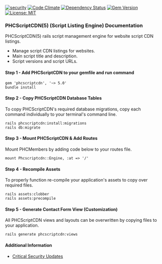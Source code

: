 [![security](https://hakiri.io/github/PHCNetworks/phc-scriptcdn/master.svg)](https://hakiri.io/github/PHCNetworks/phc-scriptcdn/master)
[![Code Climate](https://codeclimate.com/github/PHCNetworks/phc-scrtipcdn/badges/gpa.svg)](https://codeclimate.com/github/PHCNetworks/phc-scrtipcdn)
[![Dependency Status](https://gemnasium.com/badges/github.com/PHCNetworks/phc-scriptcdn.svg)](https://gemnasium.com/github.com/PHCNetworks/phc-scriptcdn)
[![Gem Version](https://badge.fury.io/rb/phcscriptcdn.svg)](https://badge.fury.io/rb/phcscriptcdn)
[![License: MIT](https://img.shields.io/badge/License-MIT-blue.svg)](https://github.com/PHCNetworks/phc-scriptcdn/blob/master/MIT-LICENSE)
  
### PHCScriptCDN(5) (Script Listing Engine) Documentation
PHCScriptCDN(5) rails script management engine for website script CDN listings.

* Manage script CDN listings for websites.
* Main script title and description.
* Script versions and script URLs.

#### Step 1 - Add PHCScriptCDN to your gemfile  and run command  
  
	gem 'phcscriptcdn', '~> 5.0'
	bundle install
  
#### Step 2 - Copy PHCScriptCDN Database Tables
To copy PHCScriptCDN's required database migrations, copy each command individually to your terminal's command line. 

	rails phcscriptcdn:install:migrations
	rails db:migrate
  
#### Step 3 - Mount PHCScriptCDN & Add Routes
Mount PHCMembers by adding code below to your routes file.  
  
	mount Phcscriptcdn::Engine, :at => '/'
  
#### Step 4 - Recompile Assets  
To properly function re-compile your application's assets to copy over required files.
  
	rails assets:clobber
	rails assets:precompile  

#### Step 5 - Generate Contact Form View (Customization)  
All PHCScriptCDN views and layouts can be overwritten by copying files to your application.

	rails generate phcscriptcdn:views
  
#### Additional Information

- [Critical Security Updates](https://github.com/PHCNetworks/phc-scriptcdn/wiki/Critical-Security-Updates)